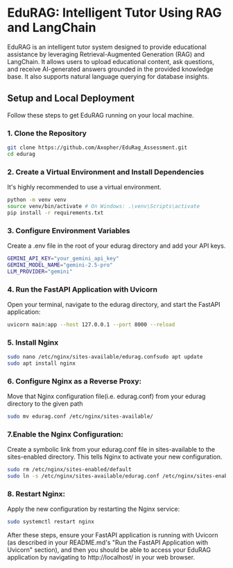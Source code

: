 # EduRAG: Intelligent Tutor Using RAG and LangChain

EduRAG is an intelligent tutor system designed to provide educational assistance by leveraging Retrieval-Augmented Generation (RAG) and LangChain. It allows users to upload educational content, ask questions, and receive AI-generated answers grounded in the provided knowledge base. It also supports natural language querying for database insights.

## Setup and Local Deployment

Follow these steps to get EduRAG running on your local machine.

### 1. Clone the Repository

```bash
git clone https://github.com/Axopher/EduRag_Assessment.git
cd edurag
```

### 2. Create a Virtual Environment and Install Dependencies

It's highly recommended to use a virtual environment.

```bash
python -m venv venv
source venv/bin/activate # On Windows: .\venv\Scripts\activate
pip install -r requirements.txt
```

### 3. Configure Environment Variables

Create a .env file in the root of your edurag directory and add your API keys.

```bash
GEMINI_API_KEY="your_gemini_api_key"
GEMINI_MODEL_NAME="gemini-2.5-pro"
LLM_PROVIDER="gemini"
```

### 4. Run the FastAPI Application with Uvicorn

Open your terminal, navigate to the edurag directory, and start the FastAPI application:

```bash
uvicorn main:app --host 127.0.0.1 --port 8000 --reload
```

### 5. Install Nginx

```bash
sudo nano /etc/nginx/sites-available/edurag.confsudo apt update
sudo apt install nginx
```

### 6. Configure Nginx as a Reverse Proxy:

Move that Nginx configuration file(i.e. edurag.conf) from your edurag directory to the given path

```bash
sudo mv edurag.conf /etc/nginx/sites-available/
```


### 7.Enable the Nginx Configuration:

Create a symbolic link from your edurag.conf file in sites-available to the sites-enabled directory. This tells Nginx to activate your new configuration.
```bash
sudo rm /etc/nginx/sites-enabled/default 
sudo ln -s /etc/nginx/sites-available/edurag.conf /etc/nginx/sites-enabled/
```

### 8. Restart Nginx:
Apply the new configuration by restarting the Nginx service:
```bash
sudo systemctl restart nginx
```

After these steps, ensure your FastAPI application is running with Uvicorn (as described in your README.md's "Run the FastAPI Application with Uvicorn" section), and then you should be able to access your EduRAG application by navigating to http://localhost/ in your web browser.